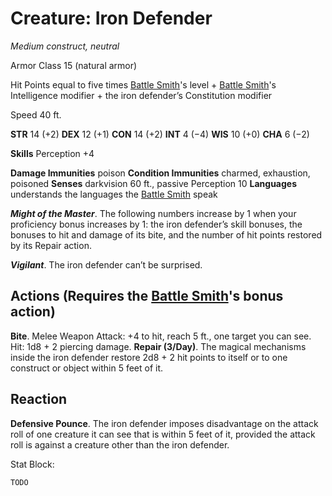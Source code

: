 # Creature: Iron Defender

*Medium construct, neutral*

Armor Class 15 (natural armor)

Hit Points equal to five times [Battle Smith](/Classes/BattleSmith.md)'s level + [Battle Smith](/Classes/BattleSmith.md)'s Intelligence modifier + the iron defender’s Constitution modifier

Speed 40 ft.

**STR** 14 (+2) **DEX** 12 (+1) **CON** 14 (+2) **INT** 4 (−4) **WIS** 10 (+0) **CHA** 6 (−2)

**Skills** Perception +4

**Damage Immunities** poison
**Condition Immunities** charmed, exhaustion, poisoned 
**Senses** darkvision 60 ft., passive Perception 10 
**Languages** understands the languages the [Battle Smith](/Classes/BattleSmith.md) speak

***Might of the Master***. The following numbers increase by 1 when your proficiency bonus increases by 1: the iron defender’s skill bonuses, the bonuses to hit and damage of its bite, and the number of hit points restored by its Repair action.

***Vigilant***. The iron defender can’t be surprised.

**Actions** (Requires the [Battle Smith](/Classes/BattleSmith.md)'s bonus action)
---
**Bite**. Melee Weapon Attack: +4 to hit, reach 5 ft., one target you can see. Hit: 1d8 + 2 piercing damage.
**Repair (3/Day)**. The magical mechanisms inside the iron defender restore 2d8 + 2 hit points to itself or to one construct or object within 5 feet of it.

**Reaction**
---
**Defensive Pounce**. The iron defender imposes disadvantage on the attack roll of one creature it can see that is within 5 feet of it, provided the attack roll is against a creature other than the iron defender.

Stat Block:
```
TODO
```
